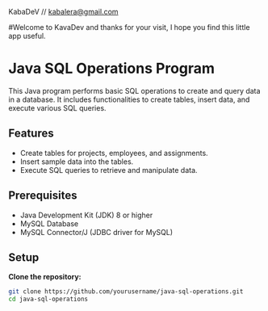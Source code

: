 KabaDeV // kabalera@gmail.com

#Welcome to KavaDev and thanks for your visit, I hope you find this little app useful.

# Java SQL Operations Program

This Java program performs basic SQL operations to create and query data in a database. It includes functionalities to create tables, insert data, and execute various SQL queries.

## Features

- Create tables for projects, employees, and assignments.
- Insert sample data into the tables.
- Execute SQL queries to retrieve and manipulate data.

## Prerequisites

- Java Development Kit (JDK) 8 or higher
- MySQL Database
- MySQL Connector/J (JDBC driver for MySQL)

## Setup

**Clone the repository:**

   ```bash
   git clone https://github.com/yourusername/java-sql-operations.git
   cd java-sql-operations
